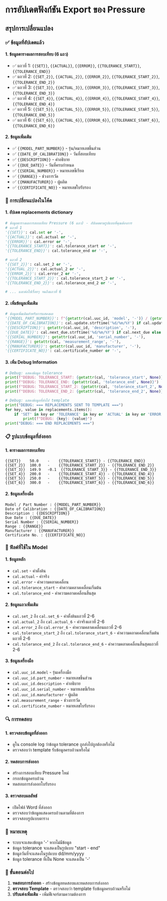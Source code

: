 # การอัปเดตฟังก์ชัน Export ของ Pressure

## สรุปการเปลี่ยนแปลง

### ✅ ข้อมูลที่อัปเดตแล้ว

#### 1. **ข้อมูลตารางผลการสอบเทียบ (6 แถว)**
- ✅ แถวที่ 1: `{{SET}}`, `{{ACTUAL}}`, `{{ERROR}}`, `{{TOLERANCE_START}}`, `{{TOLERANCE_END}}`
- ✅ แถวที่ 2: `{{SET_2}}`, `{{ACTUAL_2}}`, `{{ERROR_2}}`, `{{TOLERANCE_START_2}}`, `{{TOLERANCE_END_2}}`
- ✅ แถวที่ 3: `{{SET_3}}`, `{{ACTUAL_3}}`, `{{ERROR_3}}`, `{{TOLERANCE_START_3}}`, `{{TOLERANCE_END_3}}`
- ✅ แถวที่ 4: `{{SET_4}}`, `{{ACTUAL_4}}`, `{{ERROR_4}}`, `{{TOLERANCE_START_4}}`, `{{TOLERANCE_END_4}}`
- ✅ แถวที่ 5: `{{SET_5}}`, `{{ACTUAL_5}}`, `{{ERROR_5}}`, `{{TOLERANCE_START_5}}`, `{{TOLERANCE_END_5}}`
- ✅ แถวที่ 6: `{{SET_6}}`, `{{ACTUAL_6}}`, `{{ERROR_6}}`, `{{TOLERANCE_START_6}}`, `{{TOLERANCE_END_6}}`

#### 2. **ข้อมูลเพิ่มเติม**
- ✅ `{{MODEL_PART_NUMBER}}` - รุ่น/หมายเลขชิ้นส่วน
- ✅ `{{DATE_OF_CALIBRATION}}` - วันที่สอบเทียบ
- ✅ `{{DESCRIPTION}}` - คำอธิบาย
- ✅ `{{DUE_DATE}}` - วันที่ครบกำหนด
- ✅ `{{SERIAL_NUMBER}}` - หมายเลขซีเรียล
- ✅ `{{RANGE}}` - ช่วงการวัด
- ✅ `{{MANUFACTURER}}` - ผู้ผลิต
- ✅ `{{CERTIFICATE_NO}}` - หมายเลขใบรับรอง

### 🔧 การเปลี่ยนแปลงในโค้ด

#### 1. **อัปเดต replacements dictionary**
```python
# ข้อมูลตารางผลการสอบเทียบ Pressure (6 แถว) - อัปเดตตามรูปแบบที่คุณต้องการ
# แถวที่ 1
'{{SET}}': cal.set or '-',
'{{ACTUAL}}': cal.actual or '-',
'{{ERROR}}': cal.error or '-',
'{{TOLERANCE_START}}': cal.tolerance_start or '-',
'{{TOLERANCE_END}}': cal.tolerance_end or '-',

# แถวที่ 2
'{{SET_2}}': cal.set_2 or '-',
'{{ACTUAL_2}}': cal.actual_2 or '-',
'{{ERROR_2}}': cal.error_2 or '-',
'{{TOLERANCE_START_2}}': cal.tolerance_start_2 or '-',
'{{TOLERANCE_END_2}}': cal.tolerance_end_2 or '-',

# ... และต่อไปเรื่อยๆ จนถึงแถวที่ 6
```

#### 2. **เพิ่มข้อมูลเพิ่มเติม**
```python
# ข้อมูลเพิ่มเติมสำหรับการแสดงผล
'{{MODEL_PART_NUMBER}}': f"{getattr(cal.uuc_id, 'model', '-')} / {getattr(cal.uuc_id, 'part_number', '-')}" if getattr(cal.uuc_id, 'part_number', None) else getattr(cal.uuc_id, 'model', '-'),
'{{DATE_OF_CALIBRATION}}': cal.update.strftime('%d/%m/%Y') if cal.update else '-',
'{{DESCRIPTION}}': getattr(cal.uuc_id, 'description', '-'),
'{{DUE_DATE}}': cal.next_due.strftime('%d/%m/%Y') if cal.next_due else '-',
'{{SERIAL_NUMBER}}': getattr(cal.uuc_id, 'serial_number', '-'),
'{{RANGE}}': getattr(cal, 'measurement_range', '-'),
'{{MANUFACTURER}}': getattr(cal.uuc_id, 'manufacturer', '-'),
'{{CERTIFICATE_NO}}': cal.certificate_number or '-',
```

#### 3. **เพิ่ม Debug Information**
```python
# Debug: แสดงข้อมูล tolerance
print(f"DEBUG: TOLERANCE_START: {getattr(cal, 'tolerance_start', None)}")
print(f"DEBUG: TOLERANCE_END: {getattr(cal, 'tolerance_end', None)}")
print(f"DEBUG: TOLERANCE_START_2: {getattr(cal, 'tolerance_start_2', None)}")
print(f"DEBUG: TOLERANCE_END_2: {getattr(cal, 'tolerance_end_2', None)}")

# Debug: แสดงข้อมูลที่ส่งไป template
print("DEBUG: === REPLACEMENTS SENT TO TEMPLATE ===")
for key, value in replacements.items():
    if 'SET' in key or 'TOLERANCE' in key or 'ACTUAL' in key or 'ERROR' in key:
        print(f"DEBUG: {key}: {value}")
print("DEBUG: === END REPLACEMENTS ===")
```

### 📋 รูปแบบข้อมูลที่ส่งออก

#### 1. **ตารางผลการสอบเทียบ**
```
{{SET}}    50.0    -    {{TOLERANCE_START}} - {{TOLERANCE_END}}
{{SET_2}}  100.0   -    {{TOLERANCE_START_2}} - {{TOLERANCE_END_2}}
{{SET_3}}  149.9   -0.1  {{TOLERANCE_START_3}} - {{TOLERANCE_END_3}}
{{SET_4}}  200.0   -    {{TOLERANCE_START_4}} - {{TOLERANCE_END_4}}
{{SET_5}}  250.0   -    {{TOLERANCE_START_5}} - {{TOLERANCE_END_5}}
{{SET_6}}  300.0   -    {{TOLERANCE_START_6}} - {{TOLERANCE_END_6}}
```

#### 2. **ข้อมูลเครื่องมือ**
```
Model / Part Number : {{MODEL_PART_NUMBER}}
Date of Calibration : {{DATE_OF_CALIBRATION}}
Description : {{DESCRIPTION}}
Due Date : {{DUE_DATE}}
Serial Number : {{SERIAL_NUMBER}}
Range : {{RANGE}}
Manufacturer : {{MANUFACTURER}}
Certificate No. : {{CERTIFICATE_NO}}
```

### 🎯 ฟิลด์ที่ใช้ใน Model

#### 1. **ข้อมูลหลัก**
- `cal.set` - ค่าตั้งต้น
- `cal.actual` - ค่าจริง
- `cal.error` - ค่าความคลาดเคลื่อน
- `cal.tolerance_start` - ค่าความคลาดเคลื่อนเริ่มต้น
- `cal.tolerance_end` - ค่าความคลาดเคลื่อนสิ้นสุด

#### 2. **ข้อมูลแถวเพิ่มเติม**
- `cal.set_2` ถึง `cal.set_6` - ค่าตั้งต้นแถวที่ 2-6
- `cal.actual_2` ถึง `cal.actual_6` - ค่าจริงแถวที่ 2-6
- `cal.error_2` ถึง `cal.error_6` - ค่าความคลาดเคลื่อนแถวที่ 2-6
- `cal.tolerance_start_2` ถึง `cal.tolerance_start_6` - ค่าความคลาดเคลื่อนเริ่มต้นแถวที่ 2-6
- `cal.tolerance_end_2` ถึง `cal.tolerance_end_6` - ค่าความคลาดเคลื่อนสิ้นสุดแถวที่ 2-6

#### 3. **ข้อมูลเครื่องมือ**
- `cal.uuc_id.model` - รุ่นเครื่องมือ
- `cal.uuc_id.part_number` - หมายเลขชิ้นส่วน
- `cal.uuc_id.description` - คำอธิบาย
- `cal.uuc_id.serial_number` - หมายเลขซีเรียล
- `cal.uuc_id.manufacturer` - ผู้ผลิต
- `cal.measurement_range` - ช่วงการวัด
- `cal.certificate_number` - หมายเลขใบรับรอง

### 🔍 การทดสอบ

#### 1. **ตรวจสอบข้อมูลที่ส่งออก**
- ดูใน console log ว่าข้อมูล tolerance ถูกส่งไปถูกต้องหรือไม่
- ตรวจสอบว่า template รับข้อมูลครบถ้วนหรือไม่

#### 2. **ทดสอบการส่งออก**
- สร้างการสอบเทียบ Pressure ใหม่
- กรอกข้อมูลครบถ้วน
- ทดสอบการส่งออกใบรับรอง

#### 3. **ตรวจสอบผลลัพธ์**
- เปิดไฟล์ Word ที่ส่งออก
- ตรวจสอบว่าข้อมูลแสดงครบถ้วนตามที่ต้องการ
- ตรวจสอบรูปแบบตาราง

### 📝 หมายเหตุ

- ระบบจะแสดงข้อมูล '-' หากไม่มีข้อมูล
- ข้อมูล tolerance จะแสดงเป็นรูปแบบ "start - end"
- ข้อมูลวันที่จะแสดงในรูปแบบ dd/mm/yyyy
- ข้อมูล tolerance ที่เป็น None จะแสดงเป็น '-'

### 🚀 ขั้นตอนต่อไป

1. **ทดสอบการส่งออก** - สร้างข้อมูลทดสอบและทดสอบการส่งออก
2. **ตรวจสอบ Template** - ตรวจสอบว่า template รับข้อมูลครบถ้วนหรือไม่
3. **ปรับแต่งเพิ่มเติม** - เพิ่มฟีเจอร์ตามความต้องการ
